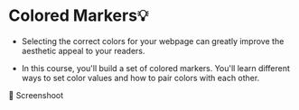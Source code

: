 # Colored Markers💡
- Selecting the correct colors for your webpage can greatly improve the aesthetic appeal to your readers.

- In this course, you'll build a set of colored markers. You'll learn different ways to set color values and how to pair colors with each other.

📸 Screenshoot
